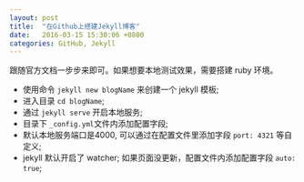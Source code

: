 ```yaml
---
layout: post
title:  "在Github上搭建Jekyll博客"
date:   2016-03-15 15:30:06 +0800
categories: GitHub, Jekyll
---
```


跟随官方文档一步步来即可。如果想要本地测试效果，需要搭建 ruby 环境。

- 使用命令 `jekyll new blogName` 来创建一个 jekyll 模板;
- 进入目录 `cd blogName`;
- 通过 `jekyll serve` 开启本地服务;
- 目录下 `_config.yml`文件内添加配置字段;
- 默认本地服务端口是4000, 可以通过在配置文件里添加字段 `port: 4321` 等自定义;
- jekyll 默认开启了 watcher; 如果页面没更新，配置文件内添加配置字段 `auto: true`;
